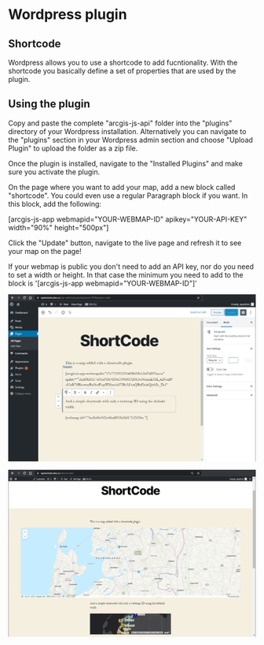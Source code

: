 # Wordpress plugin

## Shortcode
Wordpress allows you to use a shortcode to add fucntionality. With the shortcode you basically define a set of properties that are used by the plugin.

## Using the plugin 
Copy and paste the complete "arcgis-js-api" folder into the "plugins" directory of your Wordpress installation. Alternatively you can navigate to the "plugins" section in your Wordpress admin section and choose "Upload Plugin" to upload the folder as a zip file.

Once the plugin is installed, navigate to the "Installed Plugins" and make sure you activate the plugin.

On the page where you want to add your map, add a new block called "shortcode". You could even use a regular Paragraph block if you want. In this block, add the following:

[arcgis-js-app webmapid="YOUR-WEBMAP-ID" apikey="YOUR-API-KEY" width="90%" height="500px"]

Click the "Update" button, navigate to the live page and refresh it to see your map on the page!

If your webmap is public you don't need to add an API key, nor do you need to set a width or height. In that case the minimum you need to add to the block is '[arcgis-js-app webmapid="YOUR-WEBMAP-ID"]'

![Add shortcode](../images/wp_plugin_admin.png)<br/>

![Map in page](../images/wp_plugin.png)<br/>